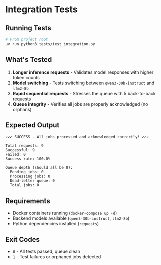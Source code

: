 # Integration Tests

## Running Tests

```bash
# From project root
uv run python3 tests/test_integration.py
```

## What's Tested

1. **Longer inference requests** - Validates model responses with higher token counts
2. **Model switching** - Tests switching between `qwen3-30b-instruct` and `lfm2-8b`
3. **Rapid sequential requests** - Stresses the queue with 5 back-to-back requests
4. **Queue integrity** - Verifies all jobs are properly acknowledged (no orphans)

## Expected Output

```
✓✓✓ SUCCESS - All jobs processed and acknowledged correctly! ✓✓✓

Total requests: 9
Successful: 9
Failed: 0
Success rate: 100.0%

Queue depth (should all be 0):
  Pending jobs: 0
  Processing jobs: 0
  Dead-letter queue: 0
  Total jobs: 0
```

## Requirements

- Docker containers running (`docker-compose up -d`)
- Backend models available (`qwen3-30b-instruct`, `lfm2-8b`)
- Python dependencies installed (`requests`)

## Exit Codes

- `0` - All tests passed, queue clean
- `1` - Test failures or orphaned jobs detected
